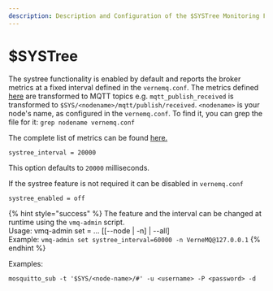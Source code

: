 ```yaml
---
description: Description and Configuration of the $SYSTree Monitoring Feature
---
```


# $SYSTree

The systree functionality is enabled by default and reports the broker metrics at a fixed interval defined in the `vernemq.conf`. The metrics defined [here](introduction.md) are transformed to MQTT topics e.g. `mqtt_publish_received` is transformed to `$SYS/<nodename>/mqtt/publish/received`. `<nodename>` is your node's name, as configured in the `vernemq.conf`. To find it, you can grep the file for it: `grep nodename vernemq.conf`

The complete list of metrics can be found [here.](introduction.md)

```text
systree_interval = 20000
```

This option defaults to `20000` milliseconds.

If the systree feature is not required it can be disabled in `vernemq.conf`

```text
systree_enabled = off
```

{% hint style="success" %}
The feature and the interval can be changed at runtime using the `vmq-admin` script.  
 Usage: vmq-admin set = ... \[\[--node \| -n\]  \| --all\]   
 Example: `vmq-admin set systree_interval=60000 -n VerneMQ@127.0.0.1`
{% endhint %}

Examples:

```text
mosquitto_sub -t '$SYS/<node-name>/#' -u <username> -P <password> -d
```

